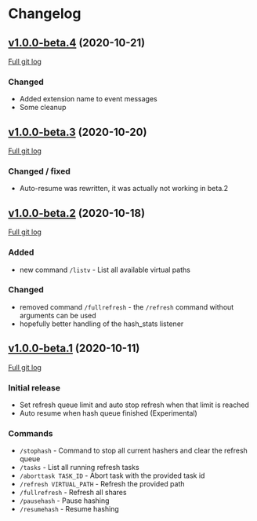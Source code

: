 # Changelog

## [v1.0.0-beta.4](https://github.com/peps1/airdcpp-advanced-sharing/tree/v1.0.0-beta.4) (2020-10-21)
[Full git log](https://github.com/peps1/airdcpp-advanced-sharing/compare/v1.0.0-beta.3...v1.0.0-beta.4)

### Changed
* Added extension name to event messages
* Some cleanup

## [v1.0.0-beta.3](https://github.com/peps1/airdcpp-advanced-sharing/tree/v1.0.0-beta.3) (2020-10-20)
[Full git log](https://github.com/peps1/airdcpp-advanced-sharing/compare/v1.0.0-beta.2...v1.0.0-beta.3)

### Changed / fixed
* Auto-resume was rewritten, it was actually not working in beta.2

## [v1.0.0-beta.2](https://github.com/peps1/airdcpp-advanced-sharing/tree/v1.0.0-beta.2) (2020-10-18)
[Full git log](https://github.com/peps1/airdcpp-advanced-sharing/compare/v1.0.0-beta.1...v1.0.0-beta.2)

### Added
* new command `/listv` - List all available virtual paths

### Changed
* removed command `/fullrefresh` - the `/refresh` command without arguments can be used
* hopefully better handling of the hash_stats listener

## [v1.0.0-beta.1](https://github.com/peps1/airdcpp-advanced-sharing/tree/v1.0.0-beta.1) (2020-10-11)
[Full git log](https://github.com/peps1/airdcpp-advanced-sharing/compare/5918334e8dec8cfcb9c639583a2f24bc9b6a5aa0...v1.0.0-beta.1)

### Initial release

* Set refresh queue limit and auto stop refresh when that limit is reached
* Auto resume when hash queue finished (Experimental)

### Commands
* `/stophash` - Command to stop all current hashers and clear the refresh queue
* `/tasks` - List all running refresh tasks
* `/aborttask TASK_ID` - Abort task with the provided task id
* `/refresh VIRTUAL_PATH` - Refresh the provided path
* `/fullrefresh` - Refresh all shares
* `/pausehash` - Pause hashing
* `/resumehash` - Resume hashing
